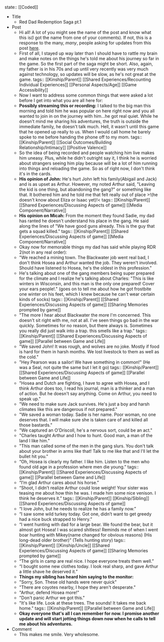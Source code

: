 state:: [[Coded]]

- Title
	- Red Dad Redemption Saga pt.1
- Post
	- Hi all! A lot of you might see the name of the post and know what this is(I got the name from one of your comments). If not, this is a response to the many, *many*, people asking for updates from this post [here](https://www.reddit.com/r/reddeadredemption/comments/rk80v8/my_dad_is_playing_rdr_2_and_hes_attached_to_his/).
	- First of all, I stayed up way later than I should have to rattle my brain and make notes on the things he's told me about his journey so far in the game. So the first part of the saga might be short. Also, again, my father is in his 70s and up until very recently was very much against technology, so updates will be slow, as he's not great at the game.
	  tags:: [[Kinship/Parent]] [[Shared Experiences/Recounting Individual Experiences]] [[Personal Aspects/Age]] [[Game Accessibility]]
	- Now I want to address some common things that were asked a lot before I get into what you are all here for:
	- **Possibly streaming this or recording:** I talked to the big man this morning and told him he was popular on here right now and you all wanted to join in on the journey with him...he got real quiet. While he doesn't mind me sharing his adventures, the truth is outside the immediate family, he doesn't talk much. Hell, it wasn't until this game that he opened up really to us. When I would call home he barely spoke to me before handing the phone off to my mom.
	  tags:: [[Kinship/Parent]] [[Social Outcomes/Building Relationship/Intimacy]] [[Positive Valence]]
	- So the idea of being recorded and people watching him live makes him uneasy. Plus, while he didn't outright say it, I think he is worried about strangers seeing him play because will be a lot of him running into things and reloading the game. So as of right now, I don't think it's in the cards.
	- **His opinion of John:** He's hurt John left his family(Abigail and Jack) and is as upset as Arthur. However, my noted Arthur said, "Leaving the kid is one thing, but abandoning the gang?" or something like that. It bothered him and he told me that felt really out of place >!(he doesn't know about Eliza or Isaac yet)!<
	  tags:: [[Kinship/Parent]] [[Shared Experiences/Discussing Aspects of game]] [[Media Component/Narrative]]
	- **His opinion on Micah:** From the moment they found Sadie, my dad has ranted he doesn't understand his place in the gang. He said along the lines of "We have good guns already. This is the guy that gets a squad killed."
	  tags:: [[Kinship/Parent]] [[Shared Experiences/Discussing Aspects of game]] [[Media Component/Narrative]]
	- Okay now for memorable things my dad has said while playing RDR 2(not in any real order):
	- "We reached a mining town. The Blackwater job went real bad, I don't think Hosea and Arthur wanted the job. They weren't involved. Should have listened to Hosea, he's the oldest in this profession."
	- He's talking about one of the gang members being super prepared for the climate and I realize he's talking about Charles: "This is like winters in Wisconsin, and this man is the only one prepared! Cover your ears people!." (goes on to tell me about how he got frostbite one winter on his feet, which I knew because he can't wear certain kinds of socks)
	  tags:: [[Kinship/Parent]] [[Shared Experiences/Discussing Aspects of game]] [[Sharing Memories prompted by game]]
	- "The more I hear about Blackwater the more I'm concerned. This doesn't sit right with me, not at all. I've seen things go bad in the war quickly. Sometimes for no reason, but there always is. Sometimes you really did just walk into a trap. this smells like a trap."
	  tags:: [[Kinship/Parent]] [[Shared Experiences/Discussing Aspects of game]] [[Parallel between Game and Life]]
	- "We saved John! It was rough, and wolves are no joke. Mostly if food is hard for them in harsh months. We lost livestock to them as well as the cold."
	- "Hey Pearson was a sailor! We have something in common!" (He was a Seal, not quite the same but I let it go)
	  tags:: [[Kinship/Parent]] [[Shared Experiences/Discussing Aspects of game]] [[Parallel between Game and Life]]
	- "Hosea and Dutch are fighting, I have to agree with Hosea, and I think Arthur does too, I read his journal, man is a thinker and a man of action. But he doesn't say anything. Come on Arthur, you need to speak up."
	- "We need to make sure Jack survives. He's just a boy and harsh climates like this are dangerous if not prepared."
	- "We saved a woman today. Sadie is her name. Poor woman, no one deserves that. I will make sure she is taken care of and killed all those bastards."
	- "We captured an O'Driscoll, he's a nervous sort, could be an act."
	- "Charles taught Arthur and I how to hunt. Good man, a man of the land I like him."
	- "This man called some of the men in the gang slurs. You don't talk about your brother in arms like that! Talk to me like that and I'll let the bullet hit you."
	- “Oh, Hosea is clearly my father. I like him. Listen to the men who found old age in a profession where men die young.”
	  tags:: [[Kinship/Parent]] [[Shared Experiences/Discussing Aspects of game]] [[Parallel between Game and Life]]
	- “I’m glad Arthur cares about his horse.”
	- “Shoot, I didn’t realize Arthur could lose weight! Your sister was teasing me about how thin he was. I made him some nice venison. I think he deserves it.”
	  tags:: [[Kinship/Parent]] [[Kinship/Sibling]] [[Shared Experiences/Discussing Aspects of game]]
	- “I love John, but he needs to realize he has a family now.”
	- “I saw some wild turkey today. Got one, didn’t want to get greedy had a nice buck strapped to Henry.”
	- “I went hunting with dad for a large bear. We found the bear, but it almost got Hosea! I was scared shitless! Reminds me of when I went boar hunting with Mikey(name changed for obvious reasons) (His long-dead older brother)” (Tells hunting story)
	  tags:: [[Kinship/Parent]] [[Kinship/Uncle]] [[Shared Experiences/Discussing Aspects of game]] [[Sharing Memories prompted by game]]
	- “The girls in camp are real nice. I hope everyone treats them well.”
	- “I bought some new clothes today. I look real sharp, and gave Arthur a little shave he deserved it.”
	- **Things my sibling has heard him saying to the monitor:**
	- "Sorry, Son. These old hands were never quick"
	- "There are coyotes nearby, I hope they aren't desperate."
	- "Arthur, defend Hosea more!"
	- "Don't panic Arthur we got this."
	- "It's like life. Look at these trees. The sounds! It takes me back home."
	  tags:: [[Kinship/Parent]] [[Parallel between Game and Life]]
	- **Okay everyone that's all I can remember for now. I promise another update and will start jotting things down now when he calls to tell me about his adventures.**
- Comment
	- This makes me smile. Very wholesome.